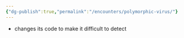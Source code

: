 ```yaml
---
{"dg-publish":true,"permalink":"/encounters/polymorphic-virus/"}
---
```


- changes its code to make it difficult to detect